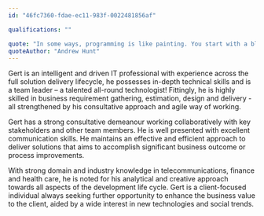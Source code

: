 ```yaml
---
id: "46fc7360-fdae-ec11-983f-0022481856af"

qualifications: ""

quote: "In some ways, programming is like painting. You start with a blank canvas and certain basic raw materials. You use a combination of science, art, and craft to determine what to do with them."
quoteAuthor: "Andrew Hunt"
---
```


Gert is an intelligent and driven IT professional with experience across the full solution delivery lifecycle, he possesses in-depth technical skills and is a team leader – a talented all-round technologist! Fittingly, he is highly skilled in business requirement gathering, estimation, design and delivery - all strengthened by his consultative approach and agile way of working.

Gert has a strong consultative demeanour working collaboratively with key stakeholders and other team members. He is well presented with excellent communication skills. He maintains an effective and efficient approach to deliver solutions that aims to accomplish significant business outcome or process improvements.

With strong domain and industry knowledge in telecommunications, finance and health care, he is noted for his analytical and creative approach towards all aspects of the development life cycle.  Gert is a client-focused individual always seeking further opportunity to enhance the business value to the client, aided by a wide interest in new technologies and social trends.

